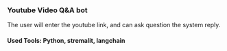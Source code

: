 ### Youtube Video Q&A bot
The user will enter the youtube link, and can ask question the system reply.

#### Used Tools: Python, stremalit, langchain
